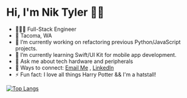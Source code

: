 
# Hi, I'm Nik Tyler 👋🏾

- 👩🏾‍💻 Full-Stack Engineer 
- 📍 Tacoma, WA 
- 🔭 I’m currently working on refactoring previous Python/JavaScript projects. 
- 🌱 I’m currently learning Swift/UI Kit for mobile app development.
- 💬 Ask me about tech hardware and peripherals 
- 🔗 Ways to connect:  [Email Me](mailto:bigtechnik@icloud.com) , [LinkedIn](https://www.linkedin.com/in/niktyler)
- ⚡ Fun fact: I love all things Harry Potter && I'm a hatstall! 

<!-- 
<img src="https://github-readme-streak-stats.herokuapp.com/?user=nikblvck"/> -->

[![Top Langs](https://github-readme-stats.vercel.app/api/top-langs/?username=nikblvck&show_icons=true)](https://github.com/nikblvck/github-readme-stats)

